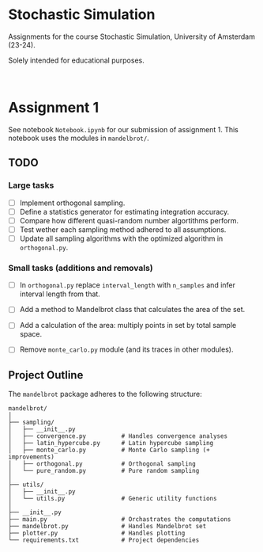 # Stochastic Simulation

Assignments for the course Stochastic Simulation, University of Amsterdam (23-24).

Solely intended for educational purposes.

<br/>

# Assignment 1

See notebook `Notebook.ipynb` for our submission of assignment 1. This notebook uses the modules in `mandelbrot/`.

## TODO

### Large tasks
- [ ] Implement orthogonal sampling.
- [ ] Define a statistics generator for estimating integration accuracy.
- [ ] Compare how different quasi-random number algortithms perform.
- [ ] Test wether each sampling method adhered to all assumptions.
- [ ] Update all sampling algorithms with the optimized algorithm in `orthogonal.py`.

### Small tasks (additions and removals)
- [ ] In `orthogonal.py` replace `interval_length` with `n_samples` and infer interval length from that.
- [ ] Add a method to Mandelbrot class that calculates the area of the set.
- [ ] Add a calculation of the area: multiply points in set by total sample space.
- [ ] Remove `monte_carlo.py` module (and its traces in other modules).


## Project Outline
The `mandelbrot` package adheres to the following structure:

```
mandelbrot/
│
├── sampling/
│   ├── __init__.py
│   ├── convergence.py          # Handles convergence analyses
│   ├── latin_hypercube.py      # Latin hypercube sampling
│   ├── monte_carlo.py          # Monte Carlo sampling (+ improvements)
│   ├── orthogonal.py           # Orthogonal sampling
│   └── pure_random.py          # Pure random sampling
│
├── utils/
│   ├── __init__.py
│   └── utils.py                # Generic utility functions
│
├── __init__.py
├── main.py                     # Orchastrates the computations
├── mandelbrot.py               # Handles Mandelbrot set
├── plotter.py                  # Handles plotting
└── requirements.txt            # Project dependencies
```
